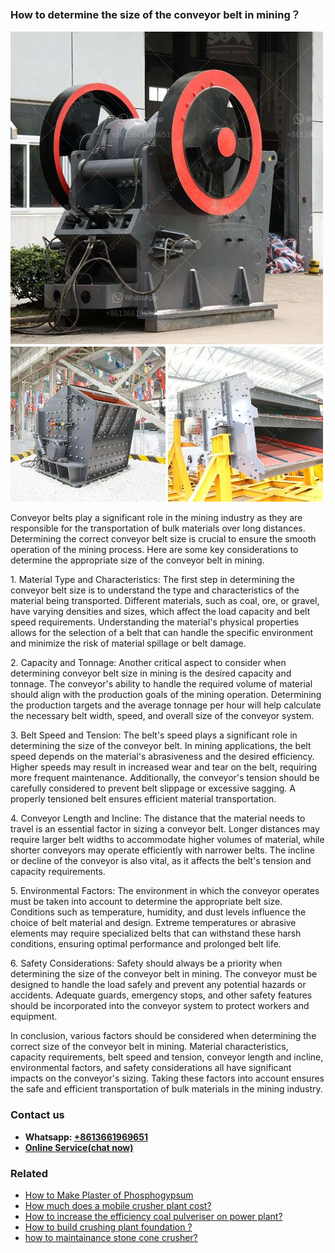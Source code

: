 <h3>How to determine the size of the conveyor belt in mining？</h3><img src='1701745221.jpg' alt=''><p>Conveyor belts play a significant role in the mining industry as they are responsible for the transportation of bulk materials over long distances. Determining the correct conveyor belt size is crucial to ensure the smooth operation of the mining process. Here are some key considerations to determine the appropriate size of the conveyor belt in mining.</p><p>1. Material Type and Characteristics: The first step in determining the conveyor belt size is to understand the type and characteristics of the material being transported. Different materials, such as coal, ore, or gravel, have varying densities and sizes, which affect the load capacity and belt speed requirements. Understanding the material's physical properties allows for the selection of a belt that can handle the specific environment and minimize the risk of material spillage or belt damage.</p><p>2. Capacity and Tonnage: Another critical aspect to consider when determining conveyor belt size in mining is the desired capacity and tonnage. The conveyor's ability to handle the required volume of material should align with the production goals of the mining operation. Determining the production targets and the average tonnage per hour will help calculate the necessary belt width, speed, and overall size of the conveyor system.</p><p>3. Belt Speed and Tension: The belt's speed plays a significant role in determining the size of the conveyor belt. In mining applications, the belt speed depends on the material's abrasiveness and the desired efficiency. Higher speeds may result in increased wear and tear on the belt, requiring more frequent maintenance. Additionally, the conveyor's tension should be carefully considered to prevent belt slippage or excessive sagging. A properly tensioned belt ensures efficient material transportation.</p><p>4. Conveyor Length and Incline: The distance that the material needs to travel is an essential factor in sizing a conveyor belt. Longer distances may require larger belt widths to accommodate higher volumes of material, while shorter conveyors may operate efficiently with narrower belts. The incline or decline of the conveyor is also vital, as it affects the belt's tension and capacity requirements.</p><p>5. Environmental Factors: The environment in which the conveyor operates must be taken into account to determine the appropriate belt size. Conditions such as temperature, humidity, and dust levels influence the choice of belt material and design. Extreme temperatures or abrasive elements may require specialized belts that can withstand these harsh conditions, ensuring optimal performance and prolonged belt life.</p><p>6. Safety Considerations: Safety should always be a priority when determining the size of the conveyor belt in mining. The conveyor must be designed to handle the load safely and prevent any potential hazards or accidents. Adequate guards, emergency stops, and other safety features should be incorporated into the conveyor system to protect workers and equipment.</p><p>In conclusion, various factors should be considered when determining the correct size of the conveyor belt in mining. Material characteristics, capacity requirements, belt speed and tension, conveyor length and incline, environmental factors, and safety considerations all have significant impacts on the conveyor's sizing. Taking these factors into account ensures the safe and efficient transportation of bulk materials in the mining industry.</p><h3>Contact us</h3><ul><li><strong>Whatsapp:&nbsp;<a href="https://wa.me/8613661969651">+8613661969651</a></strong></li><li><a href="https://swt.shibang-china.com/?git&amp;zhl&amp;How to determine the size of the conveyor belt in mining？"><strong>Online Service(chat now)</strong></a></li></ul><h3>Related</h3><ul><li><a href='How to Make Plaster of Phosphogypsum.md'>How to Make Plaster of Phosphogypsum</a></li><li><a href='How much does a mobile crusher plant cost.md'>How much does a mobile crusher plant cost?</a></li><li><a href='How to increase the efficiency coal pulveriser on power plant.md'>How to increase the efficiency coal pulveriser on power plant?</a></li><li><a href='How to build crushing plant foundation .md'>How to build crushing plant foundation ?</a></li><li><a href='how to maintainance stone cone crusher.md'>how to maintainance stone cone crusher?</a></li></ul>